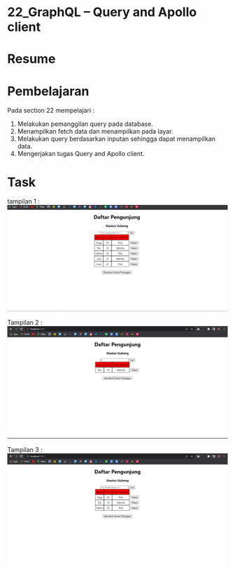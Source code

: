# 22_GraphQL – Query and Apollo client 

# Resume  

# Pembelajaran  
Pada section 22 mempelajari :  
1. Melakukan pemanggilan query pada database.  
2. Menampilkan fetch data dan menampilkan pada layar.  
3. Melakukan query berdasarkan inputan sehingga dapat menampilkan data.  
4. Mengerjakan tugas Query and Apollo client.  

# Task

tampilan 1 :    
![alt text](https://github.com/rizqihidayat3017/react_muhammad-rizqi-hidayat/blob/master/22_Query%20and%20Apollo%20client/screenshoot/Tampilan.PNG)  

Tampilan 2 :  
![alt text](https://github.com/rizqihidayat3017/react_muhammad-rizqi-hidayat/blob/master/22_Query%20and%20Apollo%20client/screenshoot/Seacrh.PNG)  

Tampilan 3 :  
![alt text](https://github.com/rizqihidayat3017/react_muhammad-rizqi-hidayat/blob/master/22_Query%20and%20Apollo%20client/screenshoot/Delete.PNG)  
